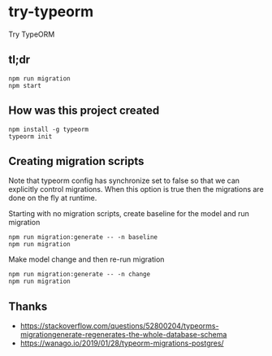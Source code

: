 # try-typeorm

Try TypeORM

## tl;dr

    npm run migration
    npm start

## How was this project created

    npm install -g typeorm
    typeorm init

## Creating migration scripts

Note that typeorm config has synchronize set to false so that we can explicitly
control migrations. When this option is true then the migrations are done on the
fly at runtime.

Starting with no migration scripts, create baseline for the model and run
migration

    npm run migration:generate -- -n baseline
    npm run migration

Make model change and then re-run migration

    npm run migration:generate -- -n change
    npm run migration

## Thanks

* <https://stackoverflow.com/questions/52800204/typeorms-migrationgenerate-regenerates-the-whole-database-schema>
* <https://wanago.io/2019/01/28/typeorm-migrations-postgres/>
